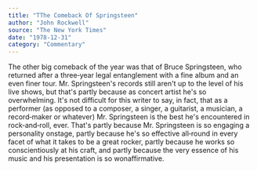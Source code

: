 ```yaml
---
title: "TThe Comeback Of Springsteen"
author: "John Rockwell"
source: "The New York Times"
date: "1978-12-31"
category: "Commentary"
---
```


The other big comeback of the year was that of Bruce Springsteen, who returned after a three‐year legal entanglement with a fine album and an even finer tour. Mr. Springsteen's records still aren't up to the level of his live shows, but that's partly because as concert artist he's so overwhelming. It's not difficult for this writer to say, in fact, that as a performer (as opposed to a composer, a singer, a guitarist, a musician, a record‐maker or whatever) Mr. Springsteen is the best he's encountered in rock‐and‐roll, ever. That's partly because Mr. Springsteen is so engaging a personality onstage, partly because he's so effective all‐round in every facet of what it takes to be a great rocker, partly because he works so conscientiously at his craft, and partly because the very essence of his music and his presentation is so wonaffirmative.
